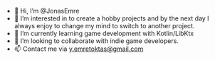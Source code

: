 - 👋 Hi, I’m @JonasEmre
- 👀 I’m interested in to create a hobby projects and by the next day I always enjoy to change my mind to switch to another project.
- 🌱 I’m currently learning game development with Kotlin/LibKtx
- 💞️ I’m looking to collaborate with indie game developers.
- 📫 Contact me via y.emretoktas@gmail.com

<!---
JonasEmre/JonasEmre is a ✨ special ✨ repository because its `README.md` (this file) appears on your GitHub profile.
You can click the Preview link to take a look at your changes.
--->
